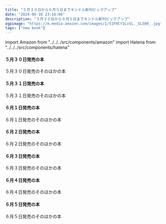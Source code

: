 ```yaml
---
title: "５月３０日から６月５日までキンドル新刊ピックアップ"
date: "2024-06-10 23:16:06"
description: "５月３０日から６月５日までキンドル新刊ピックアップ"
ogpimage: "https://m.media-amazon.com/images/I/51FNlY1LvSL._SL500_.jpg"
tags: ["new book"]
---
```

import Amazon from "../../../src/components/amazon"
import Hatena from "../../../src/components/hatena"




#### ５月３０日発売の本

<Amazon asin="B0D4TR7S41" />
<Amazon asin="B0D2QMBQ2J" />
<Amazon asin="B0D2QPBZDR" />
<Amazon asin="B0D3QCQ548" />
<Amazon asin="B0D3QBW3D8" />
<Amazon asin="B0D59HW5JV" />
<Amazon asin="B0D4CSF9TN" />
<Amazon asin="B0D3QF7VN3" />
<Amazon asin="B0D3QFF1CS" />
<Amazon asin="B0D3QDT47K" />
<Amazon asin="B0D3QFSHN8" />
<Amazon asin="B0D4CTR5NZ" />
<Amazon asin="B0D4CTJYSD" />
<Amazon asin="B0CW1NNDJB" />
<Amazon asin="B0D59MD3JS" />
<Amazon asin="B0CRVVHNT8" />


５月３０日発売のそのほかの本<Hatena src="https://kyukyunyorituryo.github.io/new_epub/html/20240530.html" title=""/>
#### ５月３１日発売の本

<Amazon asin="B0D5CD4C5M" />
<Amazon asin="B0D4LKV29D" />
<Amazon asin="B0D1PG9FPD" />
<Amazon asin="B0D4L5TM61" />
<Amazon asin="B0D4VW2NY4" />
<Amazon asin="B0D3LK5Y1D" />
<Amazon asin="B0D5CYY42L" />
<Amazon asin="B0D4LNJRNP" />
<Amazon asin="B0D3LL6BTS" />
<Amazon asin="B0D4L6GR5D" />
<Amazon asin="B0D4L56N94" />
<Amazon asin="B0D4Y9J3M8" />
<Amazon asin="B0D4CSJDVD" />
<Amazon asin="B0D4L6GR5D" />


５月３１日発売のそのほかの本<Hatena src="https://kyukyunyorituryo.github.io/new_epub/html/20240531.html" title=""/>
#### ６月１日発売の本

<Amazon asin="B0D41R8WKX" />
<Amazon asin="B0CYZM3S2H" />
<Amazon asin="B0CYZL5QLH" />
<Amazon asin="B0CYZNL74Q" />
<Amazon asin="B0CYZQ3MSM" />
<Amazon asin="B0CYZKSW38" />
<Amazon asin="B0CW1FX93Y" />
<Amazon asin="B0D41RSCPL" />
<Amazon asin="B0CW1J25BC" />
<Amazon asin="B0D4Y15122" />
<Amazon asin="B0D5W9LNFR" />
<Amazon asin="B0D3736LP9" />
<Amazon asin="B0CY36VLJB" />
<Amazon asin="B0D5CDY19T" />
<Amazon asin="B0CYZQ3MSM" />
<Amazon asin="B0CYZKSW38" />


６月１日発売のそのほかの本<Hatena src="https://kyukyunyorituryo.github.io/new_epub/html/20240601.html" title=""/>
#### ６月２日発売の本

<Amazon asin="B0D1Y13TJJ" />
<Amazon asin="B0D5Y12GZC" />
<Amazon asin="B0D4VH7L48" />
<Amazon asin="B0D61C6D29" />
<Amazon asin="B0D5C4BQK8" />
<Amazon asin="B0CP5D54NP" />
<Amazon asin="B0CW173L1W" />


６月２日発売のそのほかの本<Hatena src="https://kyukyunyorituryo.github.io/new_epub/html/20240602.html" title=""/>
#### ６月３日発売の本

<Amazon asin="B0CW1C6MPS" />
<Amazon asin="B0D2QR1JSP" />
<Amazon asin="B0D5LCPN87" />
<Amazon asin="B0D4YY6TVY" />
<Amazon asin="B0D2NQSXMJ" />
<Amazon asin="B0D4YVKN7H" />
<Amazon asin="B0D5CZ1S15" />
<Amazon asin="B0D5QDGK4F" />
<Amazon asin="B0D5CX4K15" />




６月３日発売のそのほかの本<Hatena src="https://kyukyunyorituryo.github.io/new_epub/html/20240603.html" title=""/>
#### ６月４日発売の本


<Amazon asin="B0D626JYDR" />
<Amazon asin="B0D625SL9C" />
<Amazon asin="B0D4PTJWQ9" />
<Amazon asin="B0D15D8P5C" />
<Amazon asin="B0D4PFXMPW" />
<Amazon asin="B0D2NGHMNW" />
<Amazon asin="B0D4PWRT8L" />
<Amazon asin="B0D2NNTGYG" />
<Amazon asin="B0D2N3JV9W" />
<Amazon asin="B0D2NPHLXH" />
<Amazon asin="B0D4P8M8WJ" />
<Amazon asin="B0D2MZSKVQ" />
<Amazon asin="B0CW19DV5D" />
<Amazon asin="B0D2NKS17R" />
<Amazon asin="B0D626JYDR" />
<Amazon asin="B0D53NDR4F" />
<Amazon asin="B0D53SB1QR" />
<Amazon asin="B0D598BCG7" />


６月４日発売のそのほかの本<Hatena src="https://kyukyunyorituryo.github.io/new_epub/html/20240604.html" title=""/>
#### ６月５日発売の本

<Amazon asin="B0D666PBJN" />
<Amazon asin="B0D4YG8C6R" />
<Amazon asin="B0D4YLK96F" />
<Amazon asin="B0D4YBRRJ3" />
<Amazon asin="B0D5M66F45" />
<Amazon asin="B0D4RBQ3VH" />
<Amazon asin="B0D5GM644P" />
<Amazon asin="B0CYQBKBZN" />
<Amazon asin="B0D449D7BX" />
<Amazon asin="B0D5GQ3FMG" />
<Amazon asin="B0D47FLLGN" />
<Amazon asin="B0CY19BWN5" />
<Amazon asin="B0CTHQ9D36" />
<Amazon asin="B0CW1M5M92" />

６月５日発売のそのほかの本<Hatena src="https://kyukyunyorituryo.github.io/new_epub/html/20240605.html" title=""/>
